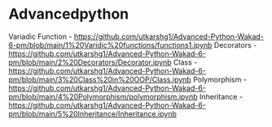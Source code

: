 # Advancedpython

Variadic Function - https://github.com/utkarshg1/Advanced-Python-Wakad-6-pm/blob/main/1%20Varidic%20functions/functions1.ipynb
Decorators - https://github.com/utkarshg1/Advanced-Python-Wakad-6-pm/blob/main/2%20Decorators/Decorator.ipynb
Class - https://github.com/utkarshg1/Advanced-Python-Wakad-6-pm/blob/main/3%20Class%20in%20OOP/Class.ipynb
Polymorphism - https://github.com/utkarshg1/Advanced-Python-Wakad-6-pm/blob/main/4%20Polymorphism/polymorphism.ipynb
Inheritance - https://github.com/utkarshg1/Advanced-Python-Wakad-6-pm/blob/main/5%20Inheritance/Inheritance.ipynb
